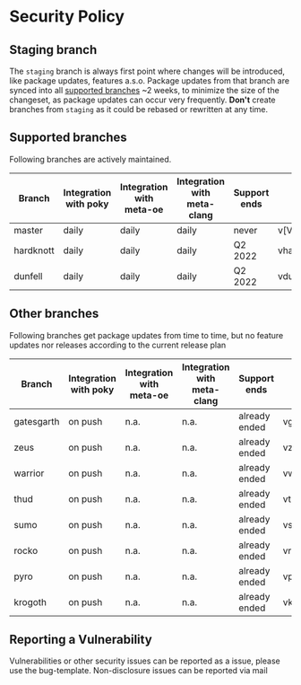 # Security Policy

## Staging branch

The `staging` branch is always first point where changes will be introduced, like package updates, features a.s.o.
Package updates from that branch are synced into all [supported branches](#supported-branches) ~2 weeks, to minimize the
size of the changeset, as package updates can occur very frequently.
**Don't** create branches from `staging` as it could be rebased or rewritten at any time.

## Supported branches

Following branches are actively maintained.

| Branch     | Integration with poky | Integration with meta-oe | Integration with meta-clang | Support ends | Release tag           |
| ---------- | --------------------- | ------------------------ | --------------------------- | ------------ | --------------------- |
| master     | daily                 | daily                    | daily                       | never        | v[VERSION]            |
| hardknott  | daily                 | daily                    | daily                       | Q2 2022      | vhardknott_[VERSION]  |
| dunfell    | daily                 | daily                    | daily                       | Q2 2022      | vdunfell_[VERSION]    |

## Other branches

Following branches get package updates from time to time, but no feature updates nor releases according to the current release plan

| Branch     | Integration with poky | Integration with meta-oe | Integration with meta-clang | Support ends  | Release tag           |
| ---------- | --------------------- | ------------------------ | --------------------------- | ------------- | --------------------- |
| gatesgarth | on push               | n.a.                     | n.a.                        | already ended | vgatesgarth_[VERSION] |
| zeus       | on push               | n.a.                     | n.a.                        | already ended | vzeus_[VERSION]       |
| warrior    | on push               | n.a.                     | n.a.                        | already ended | vwarrior_[VERSION]    |
| thud       | on push               | n.a.                     | n.a.                        | already ended | vthud_[VERSION]       |
| sumo       | on push               | n.a.                     | n.a.                        | already ended | vsumo_[VERSION]       |
| rocko      | on push               | n.a.                     | n.a.                        | already ended | vrocko_[VERSION]      |
| pyro       | on push               | n.a.                     | n.a.                        | already ended | vpyro_[VERSION]       |
| krogoth    | on push               | n.a.                     | n.a.                        | already ended | vkrogoth_[VERSION]    |

## Reporting a Vulnerability

Vulnerabilities or other security issues can be reported as a issue, please use the bug-template.
Non-disclosure issues can be reported via mail
